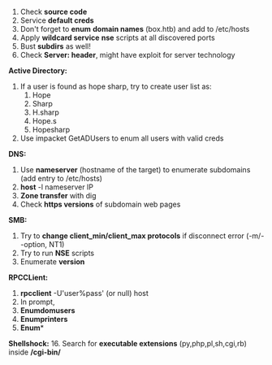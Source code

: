 ﻿
1. Check **source code**
2. Service **default creds**
3. Don't forget to **enum** **domain names** (box.htb) and add to /etc/hosts
4. Apply **wildcard service** **nse** scripts at all discovered ports
5. Bust **subdirs** as well!
6. Check **Server: header**, might have exploit for server technology

**Active Directory:**

1. If a user is found as hope sharp, try to create user list as:
	1. Hope
	10. Sharp
	11. H.sharp
	12. Hope.s
	13. Hopesharp
2. Use impacket GetADUsers to enum all users with valid creds

**DNS:**
1. Use **nameserver** (hostname of the target) to enumerate subdomains (add entry to
/etc/hosts)
4. **host** -l nameserver IP
5. **Zone transfer** with dig
6. Check **https versions** of subdomain web pages

**SMB:**
1. Try to **change client_min/client_max protocols** if disconnect error (-m/--option, NT1)
8. Try to run **NSE** scripts
9. Enumerate **version**

**RPCCLient:**
1. **rpcclient** -U'user%pass' (or null) host
12. In prompt,
13. **Enumdomusers**
14. **Enumprinters**
15. **Enum***

**Shellshock:**
16. Search for **executable extensions** (py,php,pl,sh,cgi,rb) inside **/cgi-bin/**
